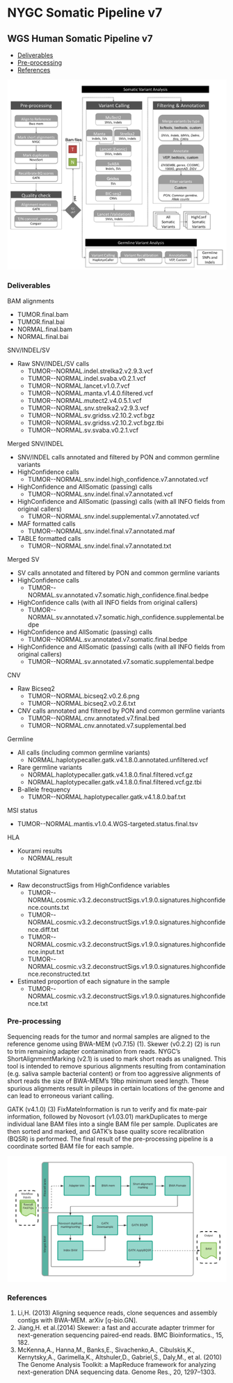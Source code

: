# NYGC Somatic Pipeline v7

## WGS Human Somatic Pipeline v7
- [Deliverables](#deliverables)
- [Pre-processing](#pre_processing)
- [References](#references)

![NYGC Somatic Pipeline overview](diagrams/pipeline_summary.png)

### Deliverables
<a name="deliverables"></a>

BAM alignments

- TUMOR.final.bam
- TUMOR.final.bai
- NORMAL.final.bam
- NORMAL.final.bai
 
SNV/INDEL/SV

- Raw SNV/INDEL/SV calls
  - TUMOR--NORMAL.indel.strelka2.v2.9.3.vcf
  - TUMOR--NORMAL.indel.svaba.v0.2.1.vcf
  - TUMOR--NORMAL.lancet.v1.0.7.vcf
  - TUMOR--NORMAL.manta.v1.4.0.filtered.vcf
  - TUMOR--NORMAL.mutect2.v4.0.5.1.vcf
  - TUMOR--NORMAL.snv.strelka2.v2.9.3.vcf
  - TUMOR--NORMAL.sv.gridss.v2.10.2.vcf.bgz
  - TUMOR--NORMAL.sv.gridss.v2.10.2.vcf.bgz.tbi
  - TUMOR--NORMAL.sv.svaba.v0.2.1.vcf
 
Merged SNV/INDEL

- SNV/INDEL calls annotated and filtered by PON and common germline variants
- HighConfidence calls
  - TUMOR--NORMAL.snv.indel.high_confidence.v7.annotated.vcf
- HighConfidence and AllSomatic (passing) calls
  - TUMOR--NORMAL.snv.indel.final.v7.annotated.vcf
- HighConfidence and AllSomatic (passing) calls (with all INFO fields from original callers)
  - TUMOR--NORMAL.snv.indel.supplemental.v7.annotated.vcf
- MAF formatted calls
  - TUMOR--NORMAL.snv.indel.final.v7.annotated.maf
- TABLE formatted calls
  - TUMOR--NORMAL.snv.indel.final.v7.annotated.txt

Merged SV

- SV calls annotated and filtered by PON and common germline variants
- HighConfidence calls
  - TUMOR--NORMAL.sv.annotated.v7.somatic.high_confidence.final.bedpe
- HighConfidence calls (with all INFO fields from original callers)
  - TUMOR--NORMAL.sv.annotated.v7.somatic.high_confidence.supplemental.bedpe
- HighConfidence and AllSomatic (passing) calls
  - TUMOR--NORMAL.sv.annotated.v7.somatic.final.bedpe
- HighConfidence and AllSomatic (passing) calls (with all INFO fields from original callers)
  - TUMOR--NORMAL.sv.annotated.v7.somatic.supplemental.bedpe

CNV

- Raw Bicseq2
  - TUMOR--NORMAL.bicseq2.v0.2.6.png
  - TUMOR--NORMAL.bicseq2.v0.2.6.txt
- CNV calls annotated and filtered by PON and common germline variants
  - TUMOR--NORMAL.cnv.annotated.v7.final.bed
  - TUMOR--NORMAL.cnv.annotated.v7.supplemental.bed

Germline

- All calls (including common germline variants)
  - NORMAL.haplotypecaller.gatk.v4.1.8.0.annotated.unfiltered.vcf
- Rare germline variants
  - NORMAL.haplotypecaller.gatk.v4.1.8.0.final.filtered.vcf.gz
  - NORMAL.haplotypecaller.gatk.v4.1.8.0.final.filtered.vcf.gz.tbi
- B-allele frequency
  - TUMOR--NORMAL.haplotypecaller.gatk.v4.1.8.0.baf.txt

MSI status

  - TUMOR--NORMAL.mantis.v1.0.4.WGS-targeted.status.final.tsv
 
HLA

- Kourami results
  - NORMAL.result
 
Mutational Signatures

- Raw deconstructSigs from HighConfidence variables
  - TUMOR--NORMAL.cosmic.v3.2.deconstructSigs.v1.9.0.signatures.highconfidence.counts.txt
  - TUMOR--NORMAL.cosmic.v3.2.deconstructSigs.v1.9.0.signatures.highconfidence.diff.txt
  - TUMOR--NORMAL.cosmic.v3.2.deconstructSigs.v1.9.0.signatures.highconfidence.input.txt
  - TUMOR--NORMAL.cosmic.v3.2.deconstructSigs.v1.9.0.signatures.highconfidence.reconstructed.txt
- Estimated proportion of each signature in the sample
  - TUMOR--NORMAL.cosmic.v3.2.deconstructSigs.v1.9.0.signatures.highconfidence.txt
  
### Pre-processing
<a name="pre_processing"></a>

Sequencing reads for the tumor and normal samples are aligned to the reference genome using BWA-MEM (v0.7.15) (1).
Skewer (v0.2.2) (2) is run to trim remaining adapter contamination from reads. NYGC’s ShortAlignmentMarking (v2.1) 
is used to mark short reads as unaligned. This tool is intended to remove spurious alignments resulting from 
contamination (e.g. saliva sample bacterial content) or from too aggressive alignments of short reads the size of
BWA-MEM’s 19bp minimum seed length. These spurious alignments result in pileups in certain locations of the genome
and can lead to erroneous variant calling. 

GATK (v4.1.0) (3) FixMateInformation is run to verify and fix mate-pair information, followed by Novosort 
(v1.03.01) markDuplicates to merge individual lane BAM files into a single BAM file per sample. Duplicates are 
then sorted and marked, and GATK’s base quality score recalibration (BQSR) is performed. The final result of the 
pre-processing pipeline is a coordinate sorted BAM file for each sample.

![Pre-processing](diagrams/WGS_preprocess.png)


### References
<a name="references"></a>

1. Li,H. (2013) Aligning sequence reads, clone sequences and assembly contigs with BWA-MEM. arXiv [q-bio.GN].
2. Jiang,H. et al.(2014) Skewer: a fast and accurate adapter trimmer for next-generation sequencing paired-end reads. BMC Bioinformatics., 15, 182.
3. McKenna,A., Hanna,M., Banks,E., Sivachenko,A., Cibulskis,K., Kernytsky,A., Garimella,K., Altshuler,D., Gabriel,S., Daly,M., et al. (2010) The Genome Analysis Toolkit: a MapReduce framework for analyzing next-generation DNA sequencing data. Genome Res., 20, 1297–1303.

